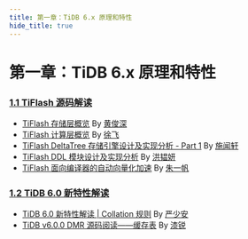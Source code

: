 ```yaml
---
title: 第一章：TiDB 6.x 原理和特性
hide_title: true
---
```


# 第一章：TiDB 6.x 原理和特性

### [1.1 TiFlash 源码解读](1-tiflash-code/index.md)

- [TiFlash 存储层概览](1-tiflash-code/1-tiflash-storage-overview.md) By [黄俊深](https://github.com/JaySon-Huang)
- [TiFlash 计算层概览](1-tiflash-code/2-tiflash-compute-overview.md) By [徐飞](https://github.com/windtalker)
- [TiFlash DeltaTree 存储引擎设计及实现分析 - Part 1](1-tiflash-code/3-tiflash-deltatree.md) By [施闻轩](https://github.com/breezewish)
- [TiFlash DDL 模块设计及实现分析](1-tiflash-code/5-tiflash-ddl-module.md) By [洪韫妍](https://github.com/hongyunyan)
- [TiFlash 面向编译器的自动向量化加速](1-tiflash-code/6-tiflash-compiler-aided-vectorization.md) By [朱一帆](https://github.com/SchrodingerZhu)

### [1.2 TiDB 6.0 新特性解读](2-new-features/index.md)

- [TiDB 6.0 新特性解读 | Collation 规则](2-new-features/1-new-collation.md) By [严少安](https://tidb.net/u/ShawnYan/post/all)
- [TiDB v6.0.0 DMR 源码阅读——缓存表](2-new-features/2-new-cache-tables.md) By [漆锐](https://tidb.net/u/CuteRay/answer)